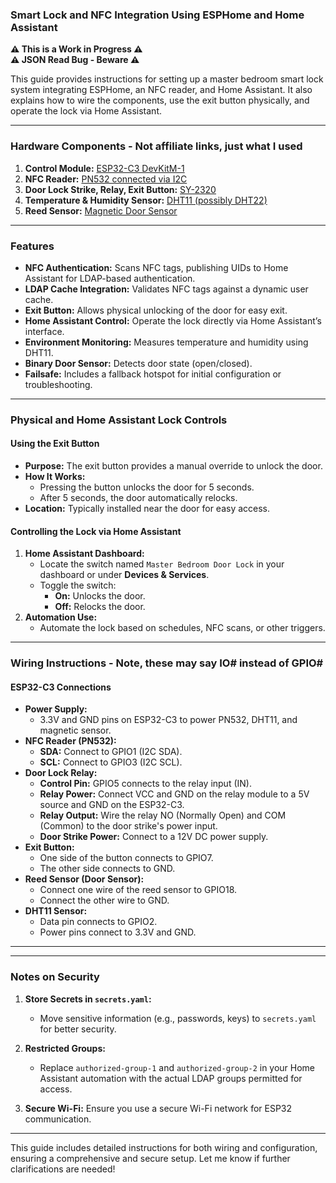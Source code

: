 ### Smart Lock and NFC Integration Using ESPHome and Home Assistant
**⚠️ This is a Work in Progress ⚠️**  
**⚠️ JSON Read Bug - Beware ⚠️**

This guide provides instructions for setting up a master bedroom smart lock system integrating ESPHome, an NFC reader, and Home Assistant. It also explains how to wire the components, use the exit button physically, and operate the lock via Home Assistant.

---

### Hardware Components - Not affiliate links, just what I used

1. **Control Module:** [ESP32-C3 DevKitM-1](https://www.amazon.com/dp/B0CNGH75XD)
2. **NFC Reader:** [PN532 connected via I2C](https://www.amazon.com/dp/B0DDKX2JCD)
3. **Door Lock Strike, Relay, Exit Button:** [SY-2320](https://www.amazon.com/dp/B0BRM9YDJB)
4. **Temperature & Humidity Sensor:** [DHT11 (possibly DHT22)](https://www.amazon.com/dp/B092M8GSTD)
5. **Reed Sensor:** [Magnetic Door Sensor](https://www.amazon.com/dp/B0DKW7K26G)

---

### Features

- **NFC Authentication:** Scans NFC tags, publishing UIDs to Home Assistant for LDAP-based authentication.
- **LDAP Cache Integration:** Validates NFC tags against a dynamic user cache.
- **Exit Button:** Allows physical unlocking of the door for easy exit.
- **Home Assistant Control:** Operate the lock directly via Home Assistant’s interface.
- **Environment Monitoring:** Measures temperature and humidity using DHT11.
- **Binary Door Sensor:** Detects door state (open/closed).
- **Failsafe:** Includes a fallback hotspot for initial configuration or troubleshooting.

---

### Physical and Home Assistant Lock Controls

#### Using the Exit Button
- **Purpose:** The exit button provides a manual override to unlock the door.
- **How It Works:** 
  - Pressing the button unlocks the door for 5 seconds.
  - After 5 seconds, the door automatically relocks.
- **Location:** Typically installed near the door for easy access.

#### Controlling the Lock via Home Assistant
1. **Home Assistant Dashboard:**
   - Locate the switch named `Master Bedroom Door Lock` in your dashboard or under **Devices & Services**.
   - Toggle the switch:
     - **On:** Unlocks the door.
     - **Off:** Relocks the door.
2. **Automation Use:** 
   - Automate the lock based on schedules, NFC scans, or other triggers.

---

### Wiring Instructions - Note, these may say IO# instead of GPIO#

#### **ESP32-C3 Connections**
- **Power Supply:**
  - 3.3V and GND pins on ESP32-C3 to power PN532, DHT11, and magnetic sensor.
- **NFC Reader (PN532):**
  - **SDA:** Connect to GPIO1 (I2C SDA).
  - **SCL:** Connect to GPIO3 (I2C SCL).
- **Door Lock Relay:**
  - **Control Pin:** GPIO5 connects to the relay input (IN).
  - **Relay Power:** Connect VCC and GND on the relay module to a 5V source and GND on the ESP32-C3.
  - **Relay Output:** Wire the relay NO (Normally Open) and COM (Common) to the door strike's power input.
  - **Door Strike Power:** Connect to a 12V DC power supply.
- **Exit Button:**
  - One side of the button connects to GPIO7.
  - The other side connects to GND.
- **Reed Sensor (Door Sensor):**
  - Connect one wire of the reed sensor to GPIO18.
  - Connect the other wire to GND.
- **DHT11 Sensor:**
  - Data pin connects to GPIO2.
  - Power pins connect to 3.3V and GND.

---



---

### Notes on Security

1. **Store Secrets in `secrets.yaml`:**
   - Move sensitive information (e.g., passwords, keys) to `secrets.yaml` for better security.

2. **Restricted Groups:**
   - Replace `authorized-group-1` and `authorized-group-2` in your Home Assistant automation with the actual LDAP groups permitted for access.

3. **Secure Wi-Fi:** Ensure you use a secure Wi-Fi network for ESP32 communication.

---

This guide includes detailed instructions for both wiring and configuration, ensuring a comprehensive and secure setup. Let me know if further clarifications are needed!

